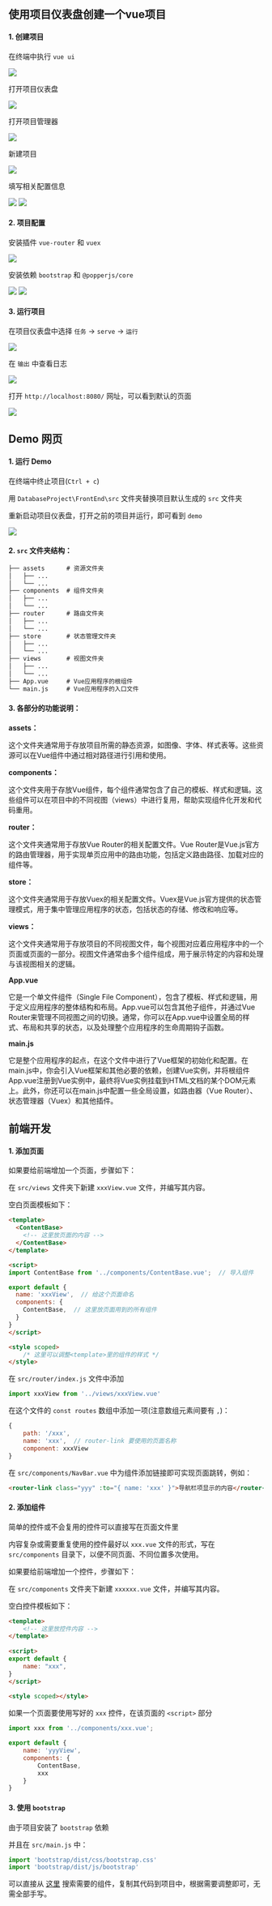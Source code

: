 ## 使用项目仪表盘创建一个vue项目

#### 1. 创建项目

在终端中执行 `vue ui`

<img src="./imgs/VueUI.png">

打开项目仪表盘

<img src="./imgs/Dashboard.png">

打开项目管理器

<img src="./imgs/Manager.png">

新建项目

<img src="./imgs/Create.png">

填写相关配置信息

<img src="./imgs/Info1.png">

<img src="./imgs/Info2.png">

#### 2. 项目配置

安装插件 `vue-router` 和 `vuex`

<img src="./imgs/Plugins.png">

安装依赖 `bootstrap` 和 `@popperjs/core`

<img src="./imgs/Dependencies.png">

<img src="./imgs/DependenciesFinal.png">

#### 3. 运行项目

在项目仪表盘中选择 `任务` -> `serve` -> `运行`

<img src="./imgs/RunServe.png">

在 `输出` 中查看日志

<img src="./imgs/Output.png">

打开 `http://localhost:8080/` 网址，可以看到默认的页面

<img src="./imgs/WebDefault.png">

## Demo 网页

#### 1. 运行 Demo

在终端中终止项目(`Ctrl + c`)

用 `DatabaseProject\FrontEnd\src` 文件夹替换项目默认生成的 `src` 文件夹

重新启动项目仪表盘，打开之前的项目并运行，即可看到 `demo`

<img src="./imgs/WebExample.png">

#### 2. `src` 文件夹结构：

```txt
├── assets      # 资源文件夹
│   ├── ...
│   └── ...
├── components  # 组件文件夹
│   ├── ...
│   └── ...
├── router      # 路由文件夹
│   ├── ...
│   └── ...
├── store       # 状态管理文件夹
│   ├── ...
│   └── ...
├── views       # 视图文件夹
│   ├── ...
│   └── ...
├── App.vue     # Vue应用程序的根组件
└── main.js     # Vue应用程序的入口文件
```

#### 3. 各部分的功能说明：

**assets：**

这个文件夹通常用于存放项目所需的静态资源，如图像、字体、样式表等。这些资源可以在Vue组件中通过相对路径进行引用和使用。

**components：**

这个文件夹用于存放Vue组件，每个组件通常包含了自己的模板、样式和逻辑。这些组件可以在项目中的不同视图（views）中进行复用，帮助实现组件化开发和代码重用。

**router：**

这个文件夹通常用于存放Vue Router的相关配置文件。Vue Router是Vue.js官方的路由管理器，用于实现单页应用中的路由功能，包括定义路由路径、加载对应的组件等。

**store：**

这个文件夹通常用于存放Vuex的相关配置文件。Vuex是Vue.js官方提供的状态管理模式，用于集中管理应用程序的状态，包括状态的存储、修改和响应等。

**views：**

这个文件夹通常用于存放项目的不同视图文件，每个视图对应着应用程序中的一个页面或页面的一部分。视图文件通常由多个组件组成，用于展示特定的内容和处理与该视图相关的逻辑。

**App.vue**

它是一个单文件组件（Single File Component），包含了模板、样式和逻辑，用于定义应用程序的整体结构和布局。App.vue可以包含其他子组件，并通过Vue Router来管理不同视图之间的切换。通常，你可以在App.vue中设置全局的样式、布局和共享的状态，以及处理整个应用程序的生命周期钩子函数。

**main.js**

它是整个应用程序的起点，在这个文件中进行了Vue框架的初始化和配置。在main.js中，你会引入Vue框架和其他必要的依赖，创建Vue实例，并将根组件App.vue注册到Vue实例中，最终将Vue实例挂载到HTML文档的某个DOM元素上。此外，你还可以在main.js中配置一些全局设置，如路由器（Vue Router）、状态管理器（Vuex）和其他插件。

## 前端开发

#### 1. 添加页面

如果要给前端增加一个页面，步骤如下：

在 `src/views` 文件夹下新建 `xxxView.vue` 文件，并编写其内容。

空白页面模板如下：

```html
<template>
  <ContentBase>
    <!-- 这里放页面的内容 -->
  </ContentBase>
</template>

<script>
import ContentBase from '../components/ContentBase.vue';  // 导入组件

export default {
  name: 'xxxView',  // 给这个页面命名
  components: {
    ContentBase,  // 这里放页面用到的所有组件
  }
}
</script>

<style scoped>
    /* 这里可以调整<template>里的组件的样式 */
</style>
```

在 `src/router/index.js` 文件中添加

```js
import xxxView from '../views/xxxView.vue'
```

在这个文件的 `const routes` 数组中添加一项(注意数组元素间要有 `,`)：

```js
{
    path: '/xxx',
    name: 'xxx',  // router-link 要使用的页面名称
    component: xxxView
}
```

在 `src/components/NavBar.vue` 中为组件添加链接即可实现页面跳转，例如：

```html
<router-link class="yyy" :to="{ name: 'xxx' }">导航栏项显示的内容</router-link>
```

#### 2. 添加组件

简单的控件或不会复用的控件可以直接写在页面文件里

内容复杂或需要重复使用的控件最好以 `xxx.vue` 文件的形式，写在 `src/components` 目录下，以便不同页面、不同位置多次使用。

如果要给前端增加一个控件，步骤如下：

在 `src/components` 文件夹下新建 `xxxxxx.vue` 文件，并编写其内容。

空白控件模板如下：

```html
<template>
    <!-- 这里放控件内容 -->
</template>
  
<script>
export default {
    name: "xxx",
}
</script>
  
<style scoped></style>
```

如果一个页面要使用写好的 `xxx` 控件，在该页面的 `<script>` 部分

```js
import xxx from '../components/xxx.vue';

export default {
    name: 'yyyView',
    components: {
        ContentBase,
        xxx
    }
}
```

#### 3. 使用 `bootstrap`

由于项目安装了 `bootstrap` 依赖

并且在 `src/main.js` 中：

```js
import 'bootstrap/dist/css/bootstrap.css'
import 'bootstrap/dist/js/bootstrap'
```

可以直接从 [这里](https://getbootstrap.com/docs/5.3/getting-started/introduction/) 搜索需要的组件，复制其代码到项目中，根据需要调整即可，无需全部手写。
